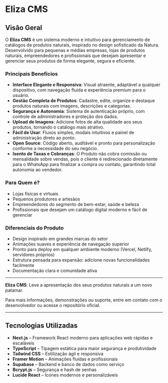 # Eliza CMS

## Visão Geral

O **Eliza CMS** é um sistema moderno e intuitivo para gerenciamento de catálogos de produtos naturais, inspirado no design sofisticado da Natura. Desenvolvido para pequenas e médias empresas, lojas de produtos naturais, empreendedores e profissionais que desejam apresentar e gerenciar seus produtos de forma elegante, segura e eficiente.

### Principais Benefícios
- **Interface Elegante e Responsiva**: Visual atraente, adaptável a qualquer dispositivo, com navegação fluida e experiência premium para o usuário.
- **Gestão Completa de Produtos**: Cadastre, edite, organize e destaque produtos naturais com imagens, descrições e categorias.
- **Segurança e Autonomia**: Sistema de autenticação próprio, com controle de administradores e proteção dos dados.
- **Upload de Imagens**: Adicione fotos de alta qualidade aos seus produtos, tornando o catálogo mais atrativo.
- **Fácil de Usar**: Fluxos simples, modais intuitivos e painel de administração direto ao ponto.
- **Open Source**: Código aberto, auditável e pronto para personalização conforme a necessidade do seu negócio.
- **Isento de Taxas e Cobranças**: O Produto não cobra comissão ou mensalidade sobre vendas, pois o cliente é redirecionado diretamente para o WhatsApp para finalizar a compra ou contato, garantindo total autonomia ao vendedor.

### Para Quem é?
- Lojas físicas e virtuais
- Pequenos produtores e artesãos
- Empreendedores do segmento de bem-estar, saúde e beleza
- Profissionais que desejam um catálogo digital moderno e fácil de gerenciar

### Diferenciais do Produto
- Design inspirado em grandes marcas do setor
- Animações suaves e experiência de navegação superior
- Pronto para deploy em qualquer ambiente moderno (Vercel, Netlify, servidores próprios)
- Estrutura pensada para expansão: adicione novas funcionalidades facilmente
- Documentação clara e comunidade ativa

---

**Eliza CMS**: Leve a apresentação dos seus produtos naturais a um novo patamar.

Para mais informações, demonstrações ou suporte, entre em contato com o desenvolvedor ou acesse o repositório oficial.

---

## Tecnologias Utilizadas

- **Next.js** – Framework React moderno para aplicações web rápidas e escaláveis
- **TypeScript** – Tipagem estática para maior segurança e produtividade
- **Tailwind CSS** – Estilização ágil e responsiva
- **Framer Motion** – Animações fluidas e profissionais
- **Supabase** – Backend e banco de dados como serviço
- **Bcrypt.js** – Segurança e hash de senhas
- **Lucide React** – Ícones modernos e personalizáveis

